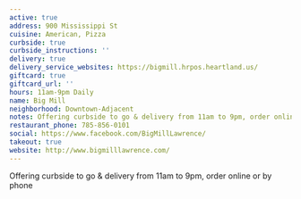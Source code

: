 ```yaml
---
active: true
address: 900 Mississippi St
cuisine: American, Pizza
curbside: true
curbside_instructions: ''
delivery: true
delivery_service_websites: https://bigmill.hrpos.heartland.us/
giftcard: true
giftcard_url: ''
hours: 11am-9pm Daily
name: Big Mill
neighborhood: Downtown-Adjacent
notes: Offering curbside to go & delivery from 11am to 9pm, order online or by phone
restaurant_phone: 785-856-0101
social: https://www.facebook.com/BigMillLawrence/
takeout: true
website: http://www.bigmilllawrence.com/
---
```


Offering curbside to go & delivery from 11am to 9pm, order online or by phone